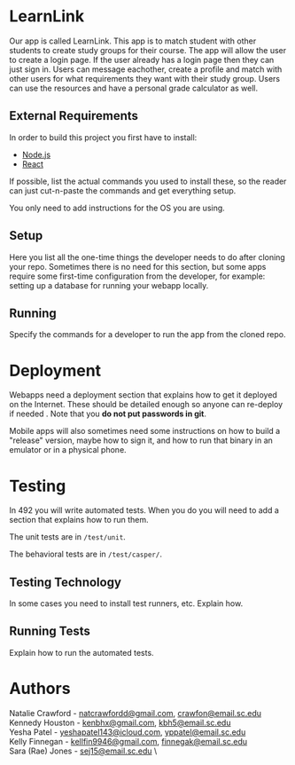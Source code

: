 # LearnLink
Our app is called LearnLink. This app is to match student with other students
to create study groups for their course. The app will allow the user to create a login page. 
If the user already has a login page then they can just sign in.
Users can message eachother, create a profile and match with other users for what requirements they want with their study group. 
Users can use the resources and have a personal grade calculator as well.


## External Requirements

In order to build this project you first have to install:

-   [Node.js](https://nodejs.org/en/)
-   [React](https://github.com/facebook/create-react-app)

If possible, list the actual commands you used to install these, so the reader
can just cut-n-paste the commands and get everything setup.

You only need to add instructions for the OS you are using.

## Setup

Here you list all the one-time things the developer needs to do after cloning
your repo. Sometimes there is no need for this section, but some apps require
some first-time configuration from the developer, for example: setting up a
database for running your webapp locally.

## Running

Specify the commands for a developer to run the app from the cloned repo.

# Deployment

Webapps need a deployment section that explains how to get it deployed on the
Internet. These should be detailed enough so anyone can re-deploy if needed
. Note that you **do not put passwords in git**.

Mobile apps will also sometimes need some instructions on how to build a
"release" version, maybe how to sign it, and how to run that binary in an
emulator or in a physical phone.

# Testing

In 492 you will write automated tests. When you do you will need to add a
section that explains how to run them.

The unit tests are in `/test/unit`.

The behavioral tests are in `/test/casper/`.

## Testing Technology

In some cases you need to install test runners, etc. Explain how.

## Running Tests

Explain how to run the automated tests.

# Authors

Natalie Crawford - natcrawfordd@gmail.com, crawfon@email.sc.edu \
Kennedy Houston - kenbhx@gmail.com, kbh5@email.sc.edu \
Yesha Patel - yeshapatel143@icloud.com, yppatel@email.sc.edu \
Kelly Finnegan - kellfin9946@gmail.com, finnegak@email.sc.edu \
Sara (Rae) Jones - sej15@email.sc.edu \